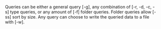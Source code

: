 Queries can be either a general query [-g], any combination of [-r, -d, -c, -s] type queries, or any amount of [-f] folder queries. Folder queries allow [-ss] sort by size.
Any query can choose to write the queried data to a file with [-w]. 